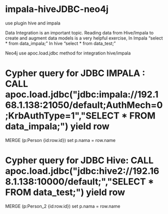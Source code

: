 # impala-hiveJDBC-neo4j
use plugin hive and impala


Data Integration is an important topic. Reading data from Hive/Impala to create and augment data models is a very helpful exercise,
In Impala “select * from data_impala;”
In hive “select * from data_test;”

Neo4j use apoc.load.jdbc method for integration hive/impala

# Cypher query for JDBC IMPALA : CALL apoc.load.jdbc("jdbc:impala://192.168.1.138:21050/default;AuthMech=0;KrbAuthType=1","SELECT * FROM data_impala;") yield row 
MERGE (p:Person {id:row.id}) set p.nama = row.name

# Cypher query for JDBC Hive: CALL apoc.load.jdbc("jdbc:hive2://192.168.1.138:10000/default;","SELECT * FROM data_test;") yield row 
MERGE (p:Person_2 {id:row.id}) set p.nama = row.name

